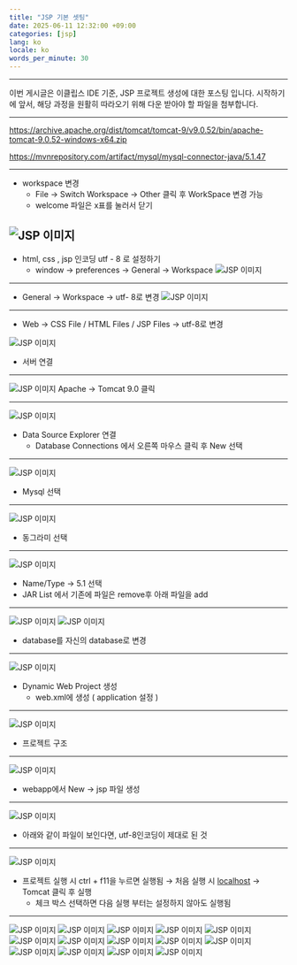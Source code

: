 ```yaml
---
title: "JSP 기본 셋팅"
date: 2025-06-11 12:32:00 +09:00
categories: [jsp]
lang: ko
locale: ko
words_per_minute: 30
---
```

-----

이번 게시글은 이클립스 IDE 기준, JSP 프로젝트 생성에 대한 포스팅 입니다. 시작하기에 앞서, 해당 과정을 원활히 따라오기 위해 다운 받아야 할 파일을 첨부합니다.

-----

https://archive.apache.org/dist/tomcat/tomcat-9/v9.0.52/bin/apache-tomcat-9.0.52-windows-x64.zip

https://mvnrepository.com/artifact/mysql/mysql-connector-java/5.1.47 

-----

- workspace 변경
    - File → Switch Workspace → Other 클릭 후 WorkSpace 변경 가능
    - welcome 파일은 x표를 눌러서 닫기

![JSP 이미지](/assets/images/jsp/image.png)
-----

- html, css , jsp 인코딩 utf - 8 로 설정하기
    - window → preferences → General → Workspace
![JSP 이미지](/assets/images/jsp/image2.png)
-----

* General → Workspace → utf- 8로 변경
![JSP 이미지](/assets/images/jsp/image3.png)
-----
* Web → CSS File / HTML Files / JSP Files → utf-8로 변경

![JSP 이미지](/assets/images/jsp/image4.png)
* 서버 연결

-----
![JSP 이미지](/assets/images/jsp/image5.png)
Apache → Tomcat 9.0 클릭

-----
![JSP 이미지](/assets/images/jsp/image6.png)
- Data Source Explorer 연결
    - Database Connections 에서 오른쪽 마우스 클릭 후 New 선택

-----
![JSP 이미지](/assets/images/jsp/image7.png)
* Mysql 선택

-----
![JSP 이미지](/assets/images/jsp/image8.png)
* 동그라미 선택

-----
![JSP 이미지](/assets/images/jsp/image9.png)
- Name/Type → 5.1 선택
- JAR List 에서 기존에 파일은 remove후 아래 파일을 add

-----
![JSP 이미지](/assets/images/jsp/image10.png)
![JSP 이미지](/assets/images/jsp/image11.png)
* database를 자신의 database로 변경

-----
![JSP 이미지](/assets/images/jsp/image12.png)
- Dynamic Web Project 생성
    - web.xml에 생성 ( application 설정 )

-----
![JSP 이미지](/assets/images/jsp/image13.png)
* 프로젝트 구조

-----
![JSP 이미지](/assets/images/jsp/image14.png)
* webapp에서 New → jsp 파일 생성

-----
![JSP 이미지](/assets/images/jsp/image15.png)
* 아래와 같이 파일이 보인다면, utf-8인코딩이 제대로 된 것 

-----
![JSP 이미지](/assets/images/jsp/image16.png)
- 프로젝트 실행 시 ctrl + f11을 누르면 실행됨 → 처음 실행 시 [localhost](http://localhost) → Tomcat 클릭 후 실행
    - 체크 박스 선택하면 다음 실행 부터는 설정하지 않아도 실행됨

-----    
![JSP 이미지](/assets/images/jsp/image17.png)
![JSP 이미지](/assets/images/jsp/image18.png)
![JSP 이미지](/assets/images/jsp/image19.png)
![JSP 이미지](/assets/images/jsp/image20.png)
![JSP 이미지](/assets/images/jsp/image21.png)
![JSP 이미지](/assets/images/jsp/image22.png)
![JSP 이미지](/assets/images/jsp/image23.png)
![JSP 이미지](/assets/images/jsp/image24.png)
![JSP 이미지](/assets/images/jsp/image25.png)
![JSP 이미지](/assets/images/jsp/image26.png)
![JSP 이미지](/assets/images/jsp/image27.png)
![JSP 이미지](/assets/images/jsp/image28.png)
![JSP 이미지](/assets/images/jsp/image29.png)
![JSP 이미지](/assets/images/jsp/image30.png)